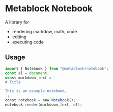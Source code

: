 # Metablock Notebook

A library for

* rendering markdow, math, code
* editing
* executing code

## Usage

```js
import { Notebook } from "@metablock/notebook";
const el = document;
const markdown_text = `
# Title

This is an example notebook.
`;
const notebook = new Notebook();
notebook.render(markdown_text, el);
```
